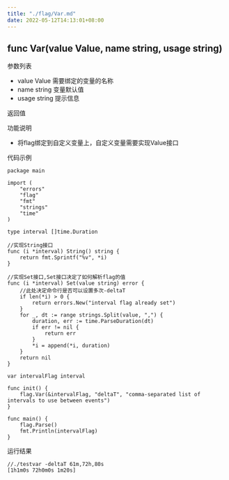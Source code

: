 ```yaml
---
title: "./flag/Var.md"
date: 2022-05-12T14:13:01+08:00
---
```

## func Var(value Value, name string, usage string)

参数列表
- value Value   需要绑定的变量的名称
- name string 变量默认值
- usage string 提示信息

返回值

功能说明
- 将flag绑定到自定义变量上，自定义变量需要实现Value接口

代码示例
    
    package main
    
    import (
    	"errors"
    	"flag"
    	"fmt"
    	"strings"
    	"time"
    )
    
    type interval []time.Duration
    
    //实现String接口
    func (i *interval) String() string {
    	return fmt.Sprintf("%v", *i)
    }
    
    //实现Set接口,Set接口决定了如何解析flag的值
    func (i *interval) Set(value string) error {
    	//此处决定命令行是否可以设置多次-deltaT
    	if len(*i) > 0 {
    		return errors.New("interval flag already set")
    	}
    	for _, dt := range strings.Split(value, ",") {
    		duration, err := time.ParseDuration(dt)
    		if err != nil {
    			return err
    		}
    		*i = append(*i, duration)
    	}
    	return nil
    }
    
    var intervalFlag interval
    
    func init() {
    	flag.Var(&intervalFlag, "deltaT", "comma-separated list of intervals to use between events")
    }
    
    func main() {
    	flag.Parse()
    	fmt.Println(intervalFlag)
    }

运行结果
    
    //./testvar -deltaT 61m,72h,80s
    [1h1m0s 72h0m0s 1m20s]